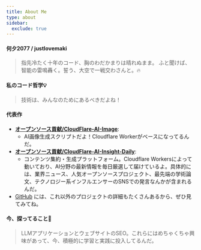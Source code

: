 ```yaml
---
title: About Me
type: about
sidebar:
  exclude: true
---
```

#### 何夕2077 / justlovemaki
> 指先冷たく十年のコード、胸のわだかまりは晴れぬまま。
> ふと聞けば、智能の雷鳴轟く。誓う、大空で一戦交わさんと。🔥

#### 私のコード哲学💡
> 技術は、みんなのためにあるべきだよね！

#### 代表作
*   **[オープンソース貢献/CloudFlare-AI-Image](https://github.com/justlovemaki/CloudFlare-AI-Image)**:
    *   AI画像生成スクリプトだよ！Cloudflare Workerがベースになってるんだ。
*   **[オープンソース貢献/CloudFlare-AI-Insight-Daily](https://github.com/justlovemaki/CloudFlare-AI-Insight-Daily)**:
    *   コンテンツ集約・生成プラットフォーム。Cloudflare Workersによって動いており、AI分野の最新情報を毎日厳選して届けているよ。具体的には、業界ニュース、人気オープンソースプロジェクト、最先端の学術論文、テクノロジー系インフルエンサーのSNSでの発言なんかが含まれるんだ。
*   [GitHub](https://github.com/justlovemaki) には、これ以外のプロジェクトの詳細もたくさんあるから、ぜひ見てみてね。

#### 今、探ってること🚀
> LLMアプリケーションとウェブサイトのSEO。これらにはめちゃくちゃ興味があって、今、積極的に学習と実践に投入してるんだ。